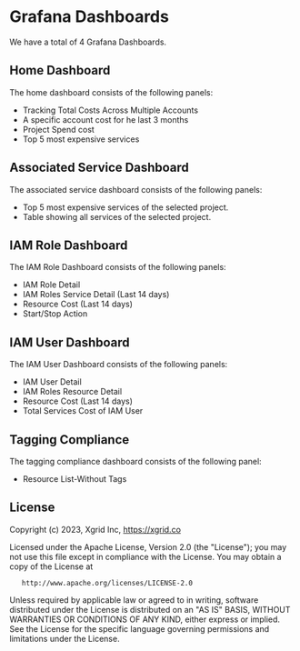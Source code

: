 # **Grafana Dashboards**

We have a total of 4 Grafana Dashboards.

## **Home Dashboard**

The home dashboard consists of the following panels:
- Tracking Total Costs Across Multiple Accounts
- A specific account cost for he last 3 months
- Project Spend cost
- Top 5 most expensive services

## **Associated Service Dashboard**

The associated service dashboard consists of the following panels:
- Top 5 most expensive services of the selected project.
- Table showing all services of the selected project.

## **IAM Role Dashboard**

The IAM Role Dashboard consists of the following panels:
- IAM Role Detail
- IAM Roles Service Detail (Last 14 days)
- Resource Cost (Last 14 days)
- Start/Stop Action

## **IAM User Dashboard**

The IAM User Dashboard consists of the following panels:
- IAM User Detail
- IAM Roles Resource Detail
- Resource Cost (Last 14 days)
- Total Services Cost of IAM User

## **Tagging Compliance**

The tagging compliance dashboard consists of the following panel:
- Resource List-Without Tags

## License

Copyright (c) 2023, Xgrid Inc, https://xgrid.co

Licensed under the Apache License, Version 2.0 (the "License");
you may not use this file except in compliance with the License.
You may obtain a copy of the License at

       http://www.apache.org/licenses/LICENSE-2.0

Unless required by applicable law or agreed to in writing, software
distributed under the License is distributed on an "AS IS" BASIS,
WITHOUT WARRANTIES OR CONDITIONS OF ANY KIND, either express or implied.
See the License for the specific language governing permissions and
limitations under the License.
